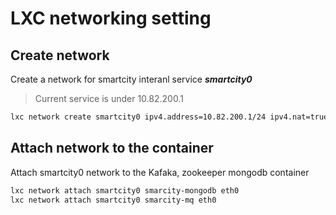 # LXC networking setting

## Create network 

Create a network for smartcity interanl service ***smartcity0***

> Current service is under 10.82.200.1

```bash
lxc network create smartcity0 ipv4.address=10.82.200.1/24 ipv4.nat=true
```

## Attach network to the container

Attach smartcity0 network to the Kafaka, zookeeper
mongodb container

```bash
lxc network attach smartcity0 smarcity-mongodb eth0
lxc network attach smartcity0 smarcity-mq eth0
```
